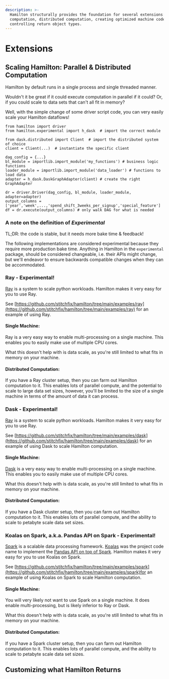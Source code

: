 ```yaml
---
description: >-
  Hamilton structurally provides the foundation for several extensions: parallel
  computation, distributed computation, creating optimized machine code,
  controlling return object types.
---
```


# Extensions

## Scaling Hamilton: Parallel & Distributed Computation

Hamilton by default runs in a single process and single threaded manner.

Wouldn't it be great if it could execute computation in parallel if it could? Or, if you could scale to data sets that can't all fit in memory?

Well, with the simple change of some driver script code, you can very easily scale your Hamilton dataflows!

```
from hamilton import driver
from hamilton.experimental import h_dask  # import the correct module

from dask.distributed import Client  # import the distributed system of choice
client = Client(...)  # instantiate the specific client

dag_config = {...} 
bl_module = importlib.import_module('my_functions') # business logic functions 
loader_module = importlib.import_module('data_loader') # functions to load data
adapter = h_dask.DaskGraphAdapter(client) # create the right GraphAdapter

dr = driver.Driver(dag_config, bl_module, loader_module, adapter=adapter) 
output_columns = ['year','week',...,'spend_shift_3weeks_per_signup','special_feature'] 
df = dr.execute(output_columns) # only walk DAG for what is needed
```

### A note on the definition of _Experimental_

TL;DR: the code is stable, but it needs more bake time & feedback!

The following implementations are considered experimental because they require more production bake time. Anything in Hamilton in the `experimental` package, should be considered changeable, i.e. their APIs might change, but we'll endeavor to ensure backwards compatible changes when they can be accommodated.

### Ray - Experimental!

[Ray](https://ray.io) is a system to scale python workloads. Hamilton makes it very easy for you to use Ray.

See [https://github.com/stitchfix/hamilton/tree/main/examples/ray](https://github.com/stitchfix/hamilton/tree/main/examples/ray) for an example of using Ray.

#### Single Machine:

Ray is a very easy way to enable multi-processing on a single machine. This enables you to easily make use of multiple CPU cores.

What this doesn't help with is data scale, as you're still limited to what fits in memory on your machine.

#### Distributed Computation:

If you have a Ray cluster setup, then you can farm out Hamilton computation to it. This enables lots of parallel compute, and the potential to scale to large data set sizes, however, you'll be limited to the size of a single machine in terms of the amount of data it can process.

### Dask - Experimental!

[Ray](https://ray.io) is a system to scale python workloads. Hamilton makes it very easy for you to use Ray.

See [https://github.com/stitchfix/hamilton/tree/main/examples/dask](https://github.com/stitchfix/hamilton/tree/main/examples/dask) for an example of using Dask to scale Hamilton computation.

#### Single Machine:

[Dask](https://dask.org) is a very easy way to enable multi-processing on a single machine. This enables you to easily make use of multiple CPU cores.

What this doesn't help with is data scale, as you're still limited to what fits in memory on your machine.

#### Distributed Computation:

If you have a Dask cluster setup, then you can farm out Hamilton computation to it. This enables lots of parallel compute, and the ability to scale to petabyte scale data set sizes.&#x20;

### Koalas on Spark, a.k.a. Pandas API on Spark - Experimental!

[Spark](https://spark.apache.org) is a scalable data processing framework. [Koalas](https://koalas.readthedocs.io/en/latest) was the project code name to implement the [Pandas API on top of Spark](https://spark.apache.org/docs/latest/api/python/user\_guide/pandas\_on\_spark/index.html). Hamilton makes it very easy for you to use Koalas on Spark.

See [https://github.com/stitchfix/hamilton/tree/main/examples/spark](https://github.com/stitchfix/hamilton/tree/main/examples/spark)for an example of using Koalas on Spark to scale Hamilton computation.

#### Single Machine:

You will very likely not want to use Spark on a single machine. It does enable multi-processing, but is likely inferior to Ray or Dask.

What this doesn't help with is data scale, as you're still limited to what fits in memory on your machine.

#### Distributed Computation:

If you have a Spark cluster setup, then you can farm out Hamilton computation to it. This enables lots of parallel compute, and the ability to scale to petabyte scale data set sizes.

## Customizing what Hamilton Returns

